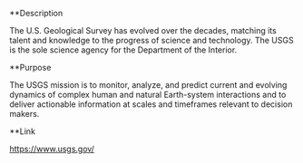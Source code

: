 **Description

The U.S. Geological Survey has evolved over the decades, matching its talent and knowledge to the progress of science and technology. The USGS is the sole science agency for the Department of the Interior.

**Purpose

The USGS mission is to monitor, analyze, and predict current and evolving dynamics of complex human and natural Earth-system interactions and to deliver actionable information at scales and timeframes relevant to decision makers.

**Link

https://www.usgs.gov/